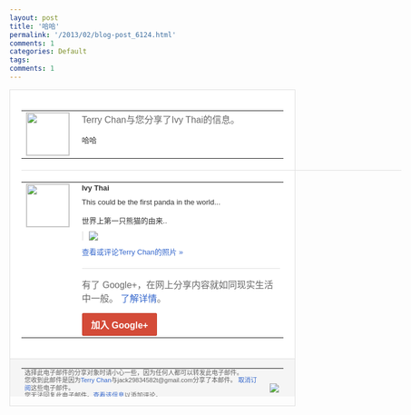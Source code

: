 ```yaml
---
layout: post
title: '哈哈'
permalink: '/2013/02/blog-post_6124.html'
comments: 1
categories: Default
tags: 
comments: 1
---
```

<!-- X-Notifications: 1:294f3aa830000000 -->

<div style="border:solid 1px #dfdfdf;color:#686868;font:13px Arial"><div style="background-color:#fff;padding:20px;"><table cellpadding="0" cellspacing="0"><tr><td style="padding-right:15px;vertical-align:top"><a href="https://plus.google.com/_/notifications/emlink?emr=14900066512970582018&amp;emid=CNCJ2OLTlrUCFbFCcgodjTcAAA&amp;path=%2F108643996575278738906&amp;dt=1359774773286&amp;uob=8"><img height="75" src="https://lh3.googleusercontent.com/-KKRGTyJ5Bl0/AAAAAAAAAAI/AAAAAAAAtnY/R4QEWIp3Ur0/s75-c-k-a/photo.jpg" style="border:solid 1px #cccccc;" width="75"/></a></td><td style="width:578px;color:#333;font:13px Arial;vertical-align:top"><div style="color:#686868;font:16px Arial;padding-bottom:15px">Terry Chan与您分享了Ivy Thai的信息。</div><div style="padding-bottom:10px">哈哈</div></td></tr></table><div style="margin:20px 0;border-bottom:solid 1px #dfdfdf;width:670px"></div><table cellpadding="0" cellspacing="0"><tr><td style="padding-right:15px;vertical-align:top"><a href="https://plus.google.com/_/notifications/emlink?emr=14900066512970582018&amp;emid=CNCJ2OLTlrUCFbFCcgodjTcAAA&amp;path=%2F114647810078822065016&amp;dt=1359774773286&amp;uob=8"><img height="75" src="https://lh5.googleusercontent.com/-wF3QfaCHKsE/AAAAAAAAAAI/AAAAAAAAC30/JyJB3zF1S3Y/s75-c-k-a/photo.jpg" style="border:solid 1px #cccccc;" width="75"/></a></td><td style="width:578px;color:#333;font:13px Arial;vertical-align:top"><div style="font-weight:bold;padding-bottom:10px">Ivy Thai</div><div style="padding-bottom:10px">This could be the first panda in the world...<br/><br/>世界上第一只熊猫的由来.<wbr/>.</div><div style="margin-bottom:10px;padding-left:10px; border-left:2px solid #EAEAEA"><span style="margin-right:5px"><a href="https://plus.google.com/_/notifications/emlink?emr=14900066512970582018&amp;emid=CNCJ2OLTlrUCFbFCcgodjTcAAA&amp;path=%2F108643996575278738906%2Fposts%2FC1u7tNbuMew%3Fgpinv%3DAMIXal8LXmOIMELL5t97XW6gOojaui92fsgCx3iM1wdSfQCvc6ikWHToDuEPx85I7CXprCyHX9kLmvqdKjOCv91efSKNmTsvCM4owuSHswhiUOyDTug8k6E&amp;dt=1359774773286&amp;uob=8" style="color:#3366CC;text-decoration:none;"><img border="0" src="https://lh5.googleusercontent.com/-EoUXp8eCVio/UQvEwoHz_nI/AAAAAAAAHQI/XHuGcgclLik/h120/6628711bjw1e14hghjqm6j.jpg" style="max-height:200px;max-width:275px"/></a></span></div><a href="https://plus.google.com/_/notifications/emlink?emr=14900066512970582018&amp;emid=CNCJ2OLTlrUCFbFCcgodjTcAAA&amp;path=%2Fphotos%2F114647810078822065016%2Falbums%2F5839977678746235361%2F5839977681498930802%3Fgpinv%3DAMIXal8LXmOIMELL5t97XW6gOojaui92fsgCx3iM1wdSfQCvc6ikWHToDuEPx85I7CXprCyHX9kLmvqdKjOCv91efSKNmTsvCM4owuSHswhiUOyDTug8k6E%26authkey%3DCPbE8oSI56Xsbg&amp;dt=1359774773286&amp;uob=8" style="color:#3366CC;text-decoration:none">查看或评论Terry Chan的照片 »</a><div style="margin-top:20px;border-top:solid 1px #dfdfdf"><div style="padding:15px 0;color:#686868;font:16px Arial">有了 Google+，在网上分享内容就如同现实生活中一般。 <a href="http://www.google.com/+/learnmore/" style="color:#3366CC;text-decoration:none">了解详情</a>。</div><a href="https://plus.google.com/_/notifications/emlink?emr=14900066512970582018&amp;emid=CNCJ2OLTlrUCFbFCcgodjTcAAA&amp;path=%2F%3Fgpinv%3DAMIXal8LXmOIMELL5t97XW6gOojaui92fsgCx3iM1wdSfQCvc6ikWHToDuEPx85I7CXprCyHX9kLmvqdKjOCv91efSKNmTsvCM4owuSHswhiUOyDTug8k6E&amp;dt=1359774773286&amp;uob=8" style="display:inline-block;padding:7px 15px;background-color:#d44b38; color:#fff;font-size:16px; font-weight:bold;border-radius:2px;-webkit-border-radius:2px; -moz-border-radius:2px;border:solid 1px #c43b28; white-space:nowrap;text-decoration:none">加入 Google+</a></div></td></tr></table></div><div style="border-top:solid 1px #dfdfdf;padding:0 20px; background-color:#f5f5f5"><table cellpadding="0" cellspacing="0" style="height:50px"><tbody><tr><td style="vertical-align:middle;width:100%; color:#636363;font:11px Arial; line-height:120%">选择此电子邮件的分享对象时请小心一些，因为任何人都可以转发此电子邮件。<br/>您收到此邮件是因为<a href="https://plus.google.com/_/notifications/emlink?emr=14900066512970582018&amp;emid=CNCJ2OLTlrUCFbFCcgodjTcAAA&amp;path=%2F108643996575278738906%3Fgpinv%3DAMIXal8LXmOIMELL5t97XW6gOojaui92fsgCx3iM1wdSfQCvc6ikWHToDuEPx85I7CXprCyHX9kLmvqdKjOCv91efSKNmTsvCM4owuSHswhiUOyDTug8k6E&amp;dt=1359774773286&amp;uob=8" style="color:#3366CC;text-decoration:none">Terry Chan</a>与jack29834582t@gmail.com分享了本邮件。 <a href="https://plus.google.com/_/notifications/emlink?emr=14900066512970582018&amp;emid=CNCJ2OLTlrUCFbFCcgodjTcAAA&amp;path=%2F_%2Fnonplus%2Femailsettings%3Fgpinv%3DAMIXal8LXmOIMELL5t97XW6gOojaui92fsgCx3iM1wdSfQCvc6ikWHToDuEPx85I7CXprCyHX9kLmvqdKjOCv91efSKNmTsvCM4owuSHswhiUOyDTug8k6E%26est%3DADH5u8XqGsa8Ui5zZM-5NL4uKEmw8CmB1ew0LsijFUFZkNfry1_YJe3xUu8ZhjXtotriZ-2sdu_IPXXFZogzQXIu5PYVrOb6xVqpv3c05OmRgl87S-G-VY8thRPmJK0WHBFV6uBjrQn19xCQQLsbcatNDw-m3ALsCA&amp;dt=1359774773286&amp;uob=8" style="color:#3366CC;text-decoration:none">取消订阅</a>这些电子邮件。<br/>您无法回复此电子邮件。<a href="https://plus.google.com/_/notifications/emlink?emr=14900066512970582018&amp;emid=CNCJ2OLTlrUCFbFCcgodjTcAAA&amp;path=%2F108643996575278738906%2Fposts%2FC1u7tNbuMew%3Fgpinv%3DAMIXal8LXmOIMELL5t97XW6gOojaui92fsgCx3iM1wdSfQCvc6ikWHToDuEPx85I7CXprCyHX9kLmvqdKjOCv91efSKNmTsvCM4owuSHswhiUOyDTug8k6E&amp;dt=1359774773286&amp;uob=8" style="color:#3366CC;text-decoration:none">查看该信息</a>以添加评论。<br/>Google Inc., 1600 Amphitheatre Pkwy, Mountain View, CA 94043 USA<br/></td><td><img src="https://ssl.gstatic.com/s2/oz/images/notifications/logo/google-plus-6617a72bb36cc548861652780c9e6ff1.png"/></td></tr></tbody></table></div></div>
